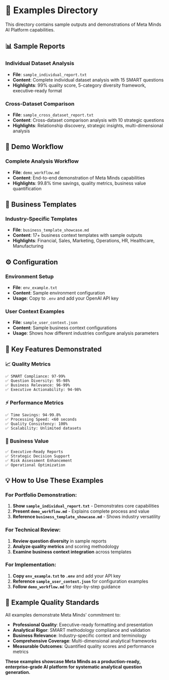 # 📁 Examples Directory

This directory contains sample outputs and demonstrations of Meta Minds AI Platform capabilities.

## 📊 Sample Reports

### **Individual Dataset Analysis**
- **File**: `sample_individual_report.txt`
- **Content**: Complete individual dataset analysis with 15 SMART questions
- **Highlights**: 99% quality score, 5-category diversity framework, executive-ready format

### **Cross-Dataset Comparison**  
- **File**: `sample_cross_dataset_report.txt`
- **Content**: Cross-dataset comparison analysis with 10 strategic questions
- **Highlights**: Relationship discovery, strategic insights, multi-dimensional analysis

## 🎯 Demo Workflow

### **Complete Analysis Workflow**
- **File**: `demo_workflow.md`
- **Content**: End-to-end demonstration of Meta Minds capabilities
- **Highlights**: 99.8% time savings, quality metrics, business value quantification

## 🏢 Business Templates

### **Industry-Specific Templates**
- **File**: `business_template_showcase.md`
- **Content**: 17+ business context templates with sample outputs
- **Highlights**: Financial, Sales, Marketing, Operations, HR, Healthcare, Manufacturing

## ⚙️ Configuration

### **Environment Setup**
- **File**: `env_example.txt`
- **Content**: Sample environment configuration
- **Usage**: Copy to `.env` and add your OpenAI API key

### **User Context Examples**
- **File**: `sample_user_context.json`  
- **Content**: Sample business context configurations
- **Usage**: Shows how different industries configure analysis parameters

## 🚀 Key Features Demonstrated

### **📈 Quality Metrics**
```
✅ SMART Compliance: 97-99%
✅ Question Diversity: 95-98%  
✅ Business Relevance: 96-99%
✅ Executive Actionability: 94-98%
```

### **⚡ Performance Metrics**
```
✅ Time Savings: 94-99.8%
✅ Processing Speed: <60 seconds
✅ Quality Consistency: 100%
✅ Scalability: Unlimited datasets
```

### **🎯 Business Value**
```
✅ Executive-Ready Reports
✅ Strategic Decision Support
✅ Risk Assessment Enhancement
✅ Operational Optimization
```

## 💡 How to Use These Examples

### **For Portfolio Demonstration:**
1. **Show `sample_individual_report.txt`** - Demonstrates core capabilities
2. **Present `demo_workflow.md`** - Explains complete process and value
3. **Reference `business_template_showcase.md`** - Shows industry versatility

### **For Technical Review:**
1. **Review question diversity** in sample reports
2. **Analyze quality metrics** and scoring methodology  
3. **Examine business context integration** across templates

### **For Implementation:**
1. **Copy `env_example.txt` to `.env`** and add your API key
2. **Reference `sample_user_context.json`** for configuration examples
3. **Follow `demo_workflow.md`** for step-by-step guidance

## 🎯 Example Quality Standards

All examples demonstrate Meta Minds' commitment to:

- **Professional Quality**: Executive-ready formatting and presentation
- **Analytical Rigor**: SMART methodology compliance and validation
- **Business Relevance**: Industry-specific context and terminology
- **Comprehensive Coverage**: Multi-dimensional analytical frameworks
- **Measurable Outcomes**: Quantified quality scores and performance metrics

**These examples showcase Meta Minds as a production-ready, enterprise-grade AI platform for systematic analytical question generation.**
